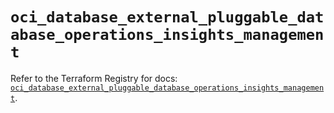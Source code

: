 # `oci_database_external_pluggable_database_operations_insights_management`

Refer to the Terraform Registry for docs: [`oci_database_external_pluggable_database_operations_insights_management`](https://registry.terraform.io/providers/hashicorp/oci/7.19.0/docs/resources/database_external_pluggable_database_operations_insights_management).
